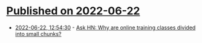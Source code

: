 # [Published on 2022-06-22](index.md)

* [2022-06-22, 12:54:30](https://news.ycombinator.com/item?id=31835425) - [Ask HN: Why are online training classes divided into small chunks?](https://news.ycombinator.com/item?id=31835425)
